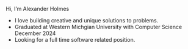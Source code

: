 Hi, I’m Alexander Holmes
- I love building creative and unique solutions to problems.
- Graduated at Western Michgian University with Computer Science December 2024
- Looking for a full time software related position.

<!---
ahalex73/ahalex73 is a ✨ special ✨ repository because its `README.md` (this file) appears on your GitHub profile.
You can click the Preview link to take a look at your changes.
--->

